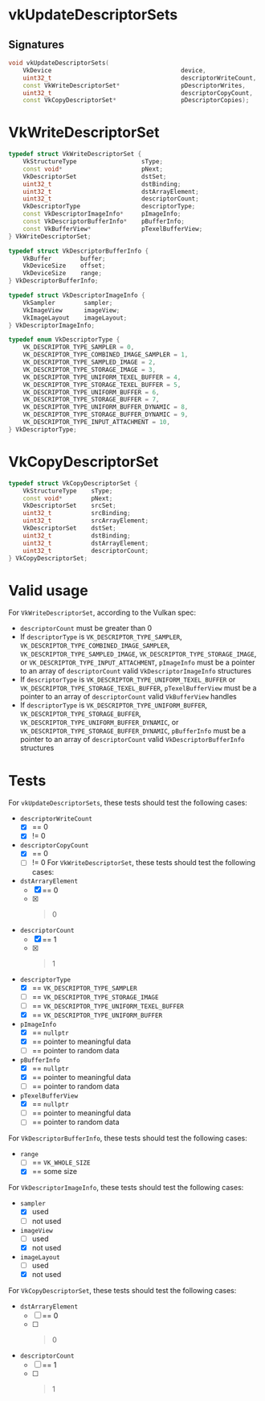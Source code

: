 # vkUpdateDescriptorSets

## Signatures
```c++
void vkUpdateDescriptorSets(
    VkDevice                                    device,
    uint32_t                                    descriptorWriteCount,
    const VkWriteDescriptorSet*                 pDescriptorWrites,
    uint32_t                                    descriptorCopyCount,
    const VkCopyDescriptorSet*                  pDescriptorCopies);
```

# VkWriteDescriptorSet
```c++
typedef struct VkWriteDescriptorSet {
    VkStructureType                  sType;
    const void*                      pNext;
    VkDescriptorSet                  dstSet;
    uint32_t                         dstBinding;
    uint32_t                         dstArrayElement;
    uint32_t                         descriptorCount;
    VkDescriptorType                 descriptorType;
    const VkDescriptorImageInfo*     pImageInfo;
    const VkDescriptorBufferInfo*    pBufferInfo;
    const VkBufferView*              pTexelBufferView;
} VkWriteDescriptorSet;

typedef struct VkDescriptorBufferInfo {
    VkBuffer        buffer;
    VkDeviceSize    offset;
    VkDeviceSize    range;
} VkDescriptorBufferInfo;

typedef struct VkDescriptorImageInfo {
    VkSampler        sampler;
    VkImageView      imageView;
    VkImageLayout    imageLayout;
} VkDescriptorImageInfo;

typedef enum VkDescriptorType {
    VK_DESCRIPTOR_TYPE_SAMPLER = 0,
    VK_DESCRIPTOR_TYPE_COMBINED_IMAGE_SAMPLER = 1,
    VK_DESCRIPTOR_TYPE_SAMPLED_IMAGE = 2,
    VK_DESCRIPTOR_TYPE_STORAGE_IMAGE = 3,
    VK_DESCRIPTOR_TYPE_UNIFORM_TEXEL_BUFFER = 4,
    VK_DESCRIPTOR_TYPE_STORAGE_TEXEL_BUFFER = 5,
    VK_DESCRIPTOR_TYPE_UNIFORM_BUFFER = 6,
    VK_DESCRIPTOR_TYPE_STORAGE_BUFFER = 7,
    VK_DESCRIPTOR_TYPE_UNIFORM_BUFFER_DYNAMIC = 8,
    VK_DESCRIPTOR_TYPE_STORAGE_BUFFER_DYNAMIC = 9,
    VK_DESCRIPTOR_TYPE_INPUT_ATTACHMENT = 10,
} VkDescriptorType;
```

# VkCopyDescriptorSet
```c++
typedef struct VkCopyDescriptorSet {
    VkStructureType    sType;
    const void*        pNext;
    VkDescriptorSet    srcSet;
    uint32_t           srcBinding;
    uint32_t           srcArrayElement;
    VkDescriptorSet    dstSet;
    uint32_t           dstBinding;
    uint32_t           dstArrayElement;
    uint32_t           descriptorCount;
} VkCopyDescriptorSet;
```

# Valid usage

For `VkWriteDescriptorSet`, according to the Vulkan spec:
- `descriptorCount` must be greater than 0
- If `descriptorType` is `VK_DESCRIPTOR_TYPE_SAMPLER`,
  `VK_DESCRIPTOR_TYPE_COMBINED_IMAGE_SAMPLER`,
  `VK_DESCRIPTOR_TYPE_SAMPLED_IMAGE`, `VK_DESCRIPTOR_TYPE_STORAGE_IMAGE`,
  or `VK_DESCRIPTOR_TYPE_INPUT_ATTACHMENT`, `pImageInfo` must be a pointer
  to an array of `descriptorCount` valid `VkDescriptorImageInfo` structures
- If `descriptorType` is `VK_DESCRIPTOR_TYPE_UNIFORM_TEXEL_BUFFER` or
  `VK_DESCRIPTOR_TYPE_STORAGE_TEXEL_BUFFER`, `pTexelBufferView` must be
  a pointer to an array of `descriptorCount` valid `VkBufferView` handles
- If `descriptorType` is `VK_DESCRIPTOR_TYPE_UNIFORM_BUFFER`,
  `VK_DESCRIPTOR_TYPE_STORAGE_BUFFER`,
  `VK_DESCRIPTOR_TYPE_UNIFORM_BUFFER_DYNAMIC`, or
  `VK_DESCRIPTOR_TYPE_STORAGE_BUFFER_DYNAMIC`, `pBufferInfo` must be
  a pointer to an array of `descriptorCount` valid `VkDescriptorBufferInfo`
  structures

# Tests

For `vkUpdateDescriptorSets`, these tests should test the following cases:
- `descriptorWriteCount`
  - [x] == 0
  - [x] != 0
- `descriptorCopyCount`
  - [x] == 0
  - [ ] != 0
For `VkWriteDescriptorSet`, these tests should test the following cases:
- `dstArraryElement`
  - [x] == 0
  - [x] > 0
- `descriptorCount`
  - [x] == 1
  - [x] > 1
- `descriptorType`
  - [x] == `VK_DESCRIPTOR_TYPE_SAMPLER`
  - [ ] == `VK_DESCRIPTOR_TYPE_STORAGE_IMAGE`
  - [ ] == `VK_DESCRIPTOR_TYPE_UNIFORM_TEXEL_BUFFER`
  - [x] == `VK_DESCRIPTOR_TYPE_UNIFORM_BUFFER`
- `pImageInfo`
  - [x] == `nullptr`
  - [x] == pointer to meaningful data
  - [ ] == pointer to random data
- `pBufferInfo`
  - [x] == `nullptr`
  - [x] == pointer to meaningful data
  - [ ] == pointer to random data
- `pTexelBufferView`
  - [x] == `nullptr`
  - [ ] == pointer to meaningful data
  - [ ] == pointer to random data

For `VkDescriptorBufferInfo`, these tests should test the following cases:
- `range`
  - [ ] == `VK_WHOLE_SIZE`
  - [x] == some size

For `VkDescriptorImageInfo`, these tests should test the following cases:
- `sampler`
  - [x] used
  - [ ] not used
- `imageView`
  - [ ] used
  - [x] not used
- `imageLayout`
  - [ ] used
  - [x] not used

For `VkCopyDescriptorSet`, these tests should test the following cases:
- `dstArraryElement`
  - [ ] == 0
  - [ ] > 0
- `descriptorCount`
  - [ ] == 1
  - [ ] > 1
